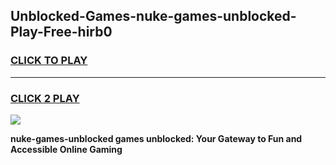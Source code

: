 
## Unblocked-Games-nuke-games-unblocked-Play-Free-hirb0
<h3>
<a href="https://premium76.site?title=nuke-games-unblocked&ref=23A">CLICK TO PLAY</a></h3>
<hr>

<h3>
<a href="https://premium76.site?title=nuke-games-unblocked&ref=23A">CLICK 2 PLAY</a>
  
</h3>

<a href="https://premium76.site?title=nuke-games-unblocked&ref=23A"><img src="https://clearcache.store/games.png"></a>


**nuke-games-unblocked games unblocked: Your Gateway to Fun and Accessible Online Gaming**
